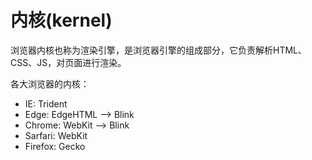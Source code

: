 # 内核(kernel)
浏览器内核也称为渲染引擎，是浏览器引擎的组成部分，它负责解析HTML、CSS、JS，对页面进行渲染。

各大浏览器的内核：
- IE: Trident
- Edge: EdgeHTML --> Blink
- Chrome: WebKit --> Blink
- Sarfari: WebKit
- Firefox: Gecko
